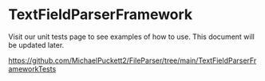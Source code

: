 # TextFieldParserFramework

Visit our unit tests page to see examples of how to use.  This document will be updated later.

https://github.com/MichaelPuckett2/FileParser/tree/main/TextFieldParserFrameworkTests